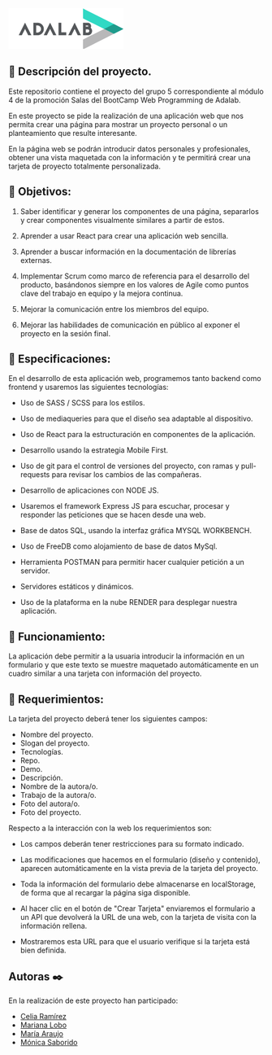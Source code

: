 ![Imagen del proyecto](./src/images/logo-adalab.png)

## :robot: Descripción del proyecto.

Este repositorio contiene el proyecto del grupo 5 correspondiente al módulo 4 de la promoción Salas del BootCamp Web Programming de Adalab.

En este proyecto se pide la realización de una aplicación web que nos permita crear una página para mostrar un proyecto personal o un planteamiento que resulte interesante.

En la página web se podrán introducir datos personales y profesionales, obtener una vista maquetada con la información y te permitirá crear una tarjeta de proyecto totalmente personalizada.

## :dart: Objetivos:

1. Saber identificar y generar los componentes de una página, separarlos y crear componentes visualmente similares a partir de estos.

2. Aprender a usar React para crear una aplicación web sencilla.

3. Aprender a buscar información en la documentación de librerías externas.

4. Implementar Scrum como marco de referencia para el desarrollo del producto, basándonos siempre en los valores de Agile como puntos clave del trabajo en equipo y la mejora continua.

5. Mejorar la comunicación entre los miembros del equipo.

6. Mejorar las habilidades de comunicación en público al exponer el proyecto en la sesión final.

## :bookmark_tabs: Especificaciones:

En el desarrollo de esta aplicación web, programemos tanto backend como frontend y usaremos las siguientes tecnologías:

- Uso de SASS / SCSS para los estilos.

- Uso de mediaqueries para que el diseño sea adaptable al dispositivo.

- Uso de React para la estructuración en componentes de la aplicación.

- Desarrollo usando la estrategia Mobile First.

- Uso de git para el control de versiones del proyecto, con ramas y pull-requests para revisar los cambios de las compañeras.

- Desarrollo de aplicaciones con NODE JS.

- Usaremos el framework Express JS para escuchar, procesar y responder las peticiones que se hacen desde una web.

- Base de datos SQL, usando la interfaz gráfica MYSQL WORKBENCH.

- Uso de FreeDB como alojamiento de base de datos MySql. 

- Herramienta POSTMAN para permitir hacer cualquier petición a un servidor.

- Servidores estáticos y dinámicos.

- Uso de la  plataforma en la nube RENDER para desplegar nuestra aplicación.

## :electric_plug: Funcionamiento:

La aplicación debe permitir a la usuaria introducir la información en un formulario y que este texto se muestre maquetado automáticamente en un cuadro similar a una tarjeta con información del proyecto.

## :scroll: Requerimientos:

La tarjeta del proyecto deberá tener los siguientes campos:

- Nombre del proyecto.
- Slogan del proyecto.
- Tecnologías.
- Repo.
- Demo.
- Descripción.
- Nombre de la autora/o.
- Trabajo de la autora/o.
- Foto del autora/o.
- Foto del proyecto.

Respecto a la interacción con la web los requerimientos son:

- Los campos deberán tener restricciones para su formato indicado.

- Las modificaciones que hacemos en el formulario (diseño y contenido), aparecen automáticamente en la vista previa de la tarjeta del proyecto.

- Toda la información del formulario debe almacenarse en localStorage, de forma que al recargar la página siga disponible.

- Al hacer clic en el botón de "Crear Tarjeta" enviaremos el formulario a un API que devolverá la URL de una web, con la tarjeta de visita con la información rellena.

- Mostraremos esta URL para que el usuario verifique si la tarjeta está bien definida.

## Autoras ✒️

En la realización de este proyecto han participado:

- [Celia Ramírez](https://github.com/celsrami)
- [Mariana Lobo](https://github.com/MarianaLobo)
- [María Araujo](https://github.com/maragil)
- [Mónica Saborido](https://github.com/sabfiamo)



